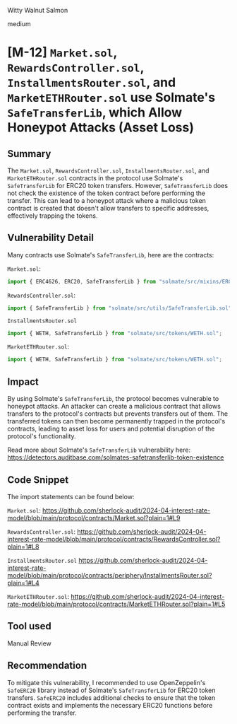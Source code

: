 Witty Walnut Salmon

medium

# [M-12] `Market.sol`, `RewardsController.sol`, `InstallmentsRouter.sol`, and `MarketETHRouter.sol` use Solmate's `SafeTransferLib`, which Allow Honeypot Attacks (Asset Loss)

## Summary

The `Market.sol`, `RewardsController.sol`, `InstallmentsRouter.sol`, and `MarketETHRouter.sol` contracts in the protocol use Solmate's `SafeTransferLib` for ERC20 token transfers. However, `SafeTransferLib` does not check the existence of the token contract before performing the transfer. This can lead to a honeypot attack where a malicious token contract is created that doesn't allow transfers to specific addresses, effectively trapping the tokens.

## Vulnerability Detail
Many contracts use Solmate's `SafeTransferLib`, here are the contracts:

`Market.sol`:
```javascript
import { ERC4626, ERC20, SafeTransferLib } from "solmate/src/mixins/ERC4626.sol";
```
`RewardsController.sol`:
```javascript
import { SafeTransferLib } from "solmate/src/utils/SafeTransferLib.sol";
```
`InstallmentsRouter.sol`
```javascript
import { WETH, SafeTransferLib } from "solmate/src/tokens/WETH.sol";
```
`MarketETHRouter.sol`:
```javascript
import { WETH, SafeTransferLib } from "solmate/src/tokens/WETH.sol";
```

## Impact

 By using Solmate's `SafeTransferLib`, the protocol becomes vulnerable to honeypot attacks. An attacker can create a malicious contract that allows transfers to the protocol's contracts but prevents transfers out of them. The transferred tokens can then become permanently trapped in the protocol's contracts, leading to asset loss for users and potential disruption of the protocol's functionality.

Read more about Solmate's `SafeTransferLib` vulnerability here: https://detectors.auditbase.com/solmates-safetransferlib-token-existence

## Code Snippet

The import statements can be found below:

`Market.sol`:
https://github.com/sherlock-audit/2024-04-interest-rate-model/blob/main/protocol/contracts/Market.sol?plain=1#L9

`RewardsController.sol`:
https://github.com/sherlock-audit/2024-04-interest-rate-model/blob/main/protocol/contracts/RewardsController.sol?plain=1#L8

`InstallmentsRouter.sol`
https://github.com/sherlock-audit/2024-04-interest-rate-model/blob/main/protocol/contracts/periphery/InstallmentsRouter.sol?plain=1#L4

`MarketETHRouter.sol`:
https://github.com/sherlock-audit/2024-04-interest-rate-model/blob/main/protocol/contracts/MarketETHRouter.sol?plain=1#L5

## Tool used

Manual Review

## Recommendation
To mitigate this vulnerability, I recommended to use OpenZeppelin's `SafeERC20` library instead of Solmate's `SafeTransferLib` for ERC20 token transfers. `SafeERC20` includes additional checks to ensure that the token contract exists and implements the necessary ERC20 functions before performing the transfer.

